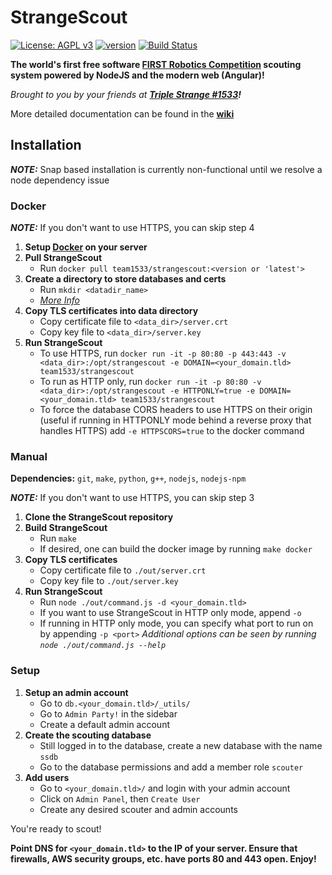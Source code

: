# StrangeScout

[![License: AGPL v3](https://img.shields.io/badge/License-AGPL%20v3-blue.svg)](https://www.gnu.org/licenses/agpl-3.0)
[![version](https://img.shields.io/github/tag-date/triplestrange/strangescout.svg?label=version&style=flat)](https://github.com/triplestrange/StrangeScout/releases/)
[![Build Status](https://travis-ci.com/triplestrange/StrangeScout.svg?branch=master)](https://travis-ci.com/triplestrange/StrangeScout)

**The world's first free software [FIRST Robotics Competition](https://firstinspires.org) scouting system powered by NodeJS and the modern web (Angular)!**

_Brought to you by your friends at **[Triple Strange #1533](http://ecgrobotics.org)!**_

More detailed documentation can be found in the **[wiki](https://github.com/triplestrange/StrangeScout/wiki/)**

## Installation

***NOTE:*** Snap based installation is currently non-functional until we resolve a node dependency issue

### Docker

***NOTE:*** If you don't want to use HTTPS, you can skip step 4
1. **Setup [Docker](https://www.docker.com/) on your server**
2. **Pull StrangeScout**
	- Run `docker pull team1533/strangescout:<version or 'latest'>`
3. **Create a directory to store databases and certs**
	- Run `mkdir <datadir_name>`
	- *[More Info](https://docs.docker.com/engine/reference/commandline/volume_create/)*
4. **Copy TLS certificates into data directory**
	- Copy certificate file to `<data_dir>/server.crt`
	- Copy key file to `<data_dir>/server.key`
5. **Run StrangeScout**
	- To use HTTPS, run `docker run -it -p 80:80 -p 443:443 -v <data_dir>:/opt/strangescout -e DOMAIN=<your_domain.tld> team1533/strangescout`
	- To run as HTTP only, run `docker run -it -p 80:80 -v <data_dir>:/opt/strangescout -e HTTPONLY=true -e DOMAIN=<your_domain.tld> team1533/strangescout`
	- To force the database CORS headers to use HTTPS on their origin (useful if running in HTTPONLY mode behind a reverse proxy that handles HTTPS) add `-e HTTPSCORS=true` to the docker command

### Manual

**Dependencies:** `git`, `make`, `python`, `g++`, `nodejs`, `nodejs-npm`

***NOTE:*** If you don't want to use HTTPS, you can skip step 3
1. **Clone the StrangeScout repository**
2. **Build StrangeScout**
	- Run `make`
	- If desired, one can build the docker image by running `make docker`
3. **Copy TLS certificates**
	- Copy certificate file to `./out/server.crt`
	- Copy key file to `./out/server.key`
4. **Run StrangeScout**
	- Run `node ./out/command.js -d <your_domain.tld>`
	- If you want to use StrangeScout in HTTP only mode, append `-o`
	- If running in HTTP only mode, you can specify what port to run on by appending `-p <port>`
	*Additional options can be seen by running `node ./out/command.js --help`*

### Setup

1. **Setup an admin account**
	- Go to `db.<your_domain.tld>/_utils/`
	- Go to `Admin Party!` in the sidebar
	- Create a default admin account
2. **Create the scouting database**
	- Still logged in to the database, create a new database with the name `ssdb`
	- Go to the database permissions and add a member role `scouter`
3. **Add users**
	- Go to `<your_domain.tld>/` and login with your admin account
	- Click on `Admin Panel`, then `Create User`
	- Create any desired scouter and admin accounts

You're ready to scout!

**Point DNS for `<your_domain.tld>` to the IP of your server. Ensure that firewalls, AWS security groups, etc. have ports 80 and 443 open. Enjoy!**
